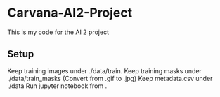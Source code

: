 # Carvana-AI2-Project
This is my code for the AI 2 project

## Setup

Keep training images under ./data/train.
Keep training masks under ./data/train_masks (Convert from .gif to .jpg)
Keep metadata.csv under ./data
Run jupyter notebook from .
